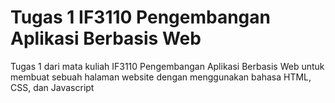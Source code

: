 # Tugas 1 IF3110 Pengembangan Aplikasi Berbasis Web
Tugas 1 dari mata kuliah IF3110 Pengembangan Aplikasi Berbasis Web untuk membuat sebuah halaman website dengan menggunakan bahasa HTML, CSS, dan Javascript
